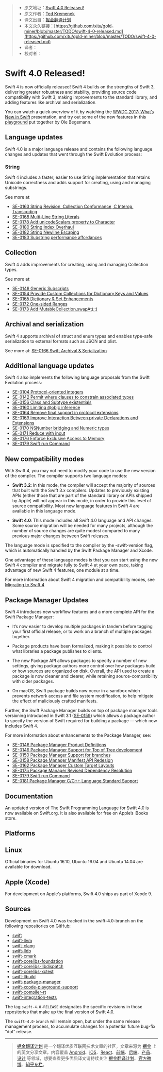 
> * 原文地址：[Swift 4.0 Released!](https://swift.org/blog/swift-4-0-released/)
> * 原文作者：[Ted Kremenek](https://github.com/tkremenek/)
> * 译文出自：[掘金翻译计划](https://github.com/xitu/gold-miner)
> * 本文永久链接：[https://github.com/xitu/gold-miner/blob/master/TODO/swift-4-0-released.md](https://github.com/xitu/gold-miner/blob/master/TODO/swift-4-0-released.md)
> * 译者：
> * 校对者：

# Swift 4.0 Released!

Swift 4 is now officially released! Swift 4 builds on the strengths of Swift 3, delivering greater robustness and stability, providing source code compatibility with Swift 3, making improvements to the standard library, and adding features like archival and serialization.

You can watch a quick overview of it by watching the [WWDC 2017: What’s New in Swift](https://developer.apple.com/videos/play/wwdc2017/402/) presentation, and try out some of the new features in this [playground](https://github.com/ole/whats-new-in-swift-4) put together by Ole Begemann.

## Language updates

Swift 4.0 is a major language release and contains the following language changes and updates that went through the Swift Evolution process:

### String

Swift 4 includes a faster, easier to use String implementation that retains Unicode correctness and adds support for creating, using and managing substrings.

See more at:

- [SE-0163 String Revision: Collection Conformance, C Interop, Transcoding](https://github.com/apple/swift-evolution/blob/master/proposals/0163-string-revision-1.md)
- [SE-0168 Multi-Line String Literals](https://github.com/apple/swift-evolution/blob/master/proposals/0168-multi-line-string-literals.md)
- [SE-0178 Add unicodeScalars property to Character](https://github.com/apple/swift-evolution/blob/master/proposals/0178-character-unicode-view.md)
- [SE-0180 String Index Overhaul](https://github.com/apple/swift-evolution/blob/master/proposals/0180-string-index-overhaul.md)
- [SE-0182 String Newline Escaping](https://github.com/apple/swift-evolution/blob/master/proposals/0182-newline-escape-in-strings.md)
- [SE-0183 Substring performance affordances](https://github.com/apple/swift-evolution/blob/master/proposals/0183-substring-affordances.md)

## Collection

Swift 4 adds improvements for creating, using and managing Collection types.

See more at:

- [SE-0148 Generic Subscripts](https://github.com/apple/swift-evolution/blob/master/proposals/0148-generic-subscripts.md)
- [SE-0154 Provide Custom Collections for Dictionary Keys and Values](https://github.com/apple/swift-evolution/blob/master/proposals/0154-dictionary-key-and-value-collections.md)
- [SE-0165 Dictionary & Set Enhancements](https://github.com/apple/swift-evolution/blob/master/proposals/0165-dict.md)
- [SE-0172 One-sided Ranges](https://github.com/apple/swift-evolution/blob/master/proposals/0172-one-sided-ranges.md)
- [SE-0173 Add MutableCollection.swapAt(_:_:)](https://github.com/apple/swift-evolution/blob/master/proposals/0173-swap-indices.md)

## Archival and serialization

Swift 4 supports archival of struct and enum types and enables type-safe serialization to external formats such as JSON and plist.

See more at: [SE-0166 Swift Archival & Serialization](https://github.com/apple/swift-evolution/blob/master/proposals/0166-swift-archival-serialization.md)

## Additional language updates

Swift 4 also implements the following language proposals from the Swift Evolution process:

- [SE-0104 Protocol-oriented integers](https://github.com/apple/swift-evolution/blob/master/proposals/0104-improved-integers.md)
- [SE-0142 Permit where clauses to constrain associated types](https://github.com/apple/swift-evolution/blob/master/proposals/0142-associated-types-constraints.md)
- [SE-0156 Class and Subtype existentials](https://github.com/apple/swift-evolution/blob/master/proposals/0158-package-manager-manifest-api-redesign.md)
- [SE-0160 Limiting @objc inference](https://github.com/apple/swift-evolution/blob/master/proposals/0160-objc-inference.md)
- [SE-0164 Remove final support in protocol extensions](https://github.com/apple/swift-evolution/blob/master/proposals/0164-remove-final-support-in-protocol-extensions.md)
- [SE-0169 Improve Interaction Between private Declarations and Extensions](https://github.com/apple/swift-evolution/blob/master/proposals/0169-improve-interaction-between-private-declarations-and-extensions.md)
- [SE-0170 NSNumber bridging and Numeric types](https://github.com/apple/swift-evolution/blob/master/proposals/0170-nsnumber_bridge.md)
- [SE-0171 Reduce with inout](https://github.com/apple/swift-evolution/blob/master/proposals/0171-reduce-with-inout.md)
- [SE-0176 Enforce Exclusive Access to Memory](https://github.com/apple/swift-evolution/blob/master/proposals/0176-enforce-exclusive-access-to-memory.md)
- [SE-0179 Swift run Command](https://github.com/apple/swift-evolution/blob/master/proposals/0179-swift-run-command.md)

## New compatibility modes

With Swift 4, you may not need to modify your code to use the new version of the compiler. The compiler supports two language modes:

- **Swift 3.2**: In this mode, the compiler will accept the majority of sources that built with the Swift 3.x compilers. Updates to previously existing APIs (either those that are part of the standard library or APIs shipped by Apple) will not appear in this mode, in order to provide this level of source compatibility. Most new language features in Swift 4 are available in this language mode.

- **Swift 4.0**: This mode includes all Swift 4.0 language and API changes. Some source migration will be needed for many projects, although the number of source changes are quite modest compared to many previous major changes between Swift releases.

The language mode is specified to the compiler by the -swift-version flag, which is automatically handled by the Swift Package Manager and Xcode.

One advantage of these language modes is that you can start using the new Swift 4 compiler and migrate fully to Swift 4 at your own pace, taking advantage of new Swift 4 features, one module at a time.

For more information about Swift 4 migration and compatibility modes, see [Migrating to Swift 4](https://swift.org/migration-guide-swift4/)

## Package Manager Updates

Swift 4 introduces new workflow features and a more complete API for the Swift Package Manager:

- It’s now easier to develop multiple packages in tandem before tagging your first official release, or to work on a branch of multiple packages together.

- Package products have been formalized, making it possible to control what libraries a package publishes to clients.

- The new Package API allows packages to specify a number of new settings, giving package authors more control over how packages build or how sources are organized on disk. Overall, the API used to create a package is now cleaner and clearer, while retaining source-compatibility with older packages.

- On macOS, Swift package builds now occur in a sandbox which prevents network access and file system modification, to help mitigate the effect of maliciously crafted manifests.

Further, the Swift Package Manager builds on top of package manager tools versioning introduced in Swift 3.1 ([SE-0159](https://github.com/apple/swift-evolution/blob/master/proposals/0152-package-manager-tools-version.md)) which allows a package author to specify the version of Swift required for building a package — which now includes Swift 4.

For more information about enhancements to the Package Manager, see:

- [SE-0146 Package Manager Product Definitions](https://github.com/apple/swift-evolution/blob/master/proposals/0146-package-manager-product-definitions.md)
- [SE-0149 Package Manager Support for Top of Tree development](https://github.com/apple/swift-evolution/blob/master/proposals/0149-package-manager-top-of-tree.md)
- [SE-0150 Package Manager Support for branches](https://github.com/apple/swift-evolution/blob/master/proposals/0150-package-manager-branch-support.md)
- [SE-0158 Package Manager Manifest API Redesign](https://github.com/apple/swift-evolution/blob/master/proposals/0158-package-manager-manifest-api-redesign.md)
- [SE-0162 Package Manager Custom Target Layouts](https://github.com/apple/swift-evolution/blob/master/proposals/0162-package-manager-custom-target-layouts.md)
- [SE-0175 Package Manager Revised Dependency Resolution](https://github.com/apple/swift-evolution/blob/master/proposals/0175-package-manager-revised-dependency-resolution.md)
- [SE-0179 Swift run Command](https://github.com/apple/swift-evolution/blob/master/proposals/0179-swift-run-command.md)
- [SE-0181 Package Manager C/C++ Language Standard Support](https://github.com/apple/swift-evolution/blob/master/proposals/0181-package-manager-cpp-language-version.md)

## Documentation

An updated version of The Swift Programming Language for Swift 4.0 is now available on Swift.org. It is also available for free on Apple’s iBooks store.

## Platforms

## Linux

Official binaries for Ubuntu 16.10, Ubuntu 16.04 and Ubuntu 14.04 are available for download.

## Apple (Xcode)

For development on Apple’s platforms, Swift 4.0 ships as part of Xcode 9.

## Sources

Development on Swift 4.0 was tracked in the swift-4.0-branch on the following repositories on GitHub:

- [swift](https://github.com/apple/swift)
- [swift-llvm](https://github.com/apple/swift-llvm)
- [swift-clang](https://github.com/apple/swift-clang)
- [swift-lldb](https://github.com/apple/swift-lldb)
- [swift-cmark](https://github.com/apple/swift-cmark)
- [swift-corelibs-foundation](https://github.com/apple/swift-corelibs-foundation)
- [swift-corelibs-libdispatch](https://github.com/apple/swift-corelibs-libdispatch)
- [swift-corelibs-xctest](https://github.com/apple/swift-corelibs-xctest)
- [swift-llbuild](https://github.com/apple/swift-llbuild)
- [swift-package-manager](https://github.com/apple/swift-package-manager)
- [swift-xcode-playground-support](https://github.com/apple/swift-xcode-playground-support)
- [swift-compiler-rt](https://github.com/apple/swift-compiler-rt)
- [swift-integration-tests](https://github.com/apple/swift-integration-tests)

The tag `swift-4.0-RELEASE` designates the specific revisions in those repositories that make up the final version of Swift 4.0.

The `swift-4.0-branch` will remain open, but under the same release management process, to accumulate changes for a potential future bug-fix “dot” release.


---

> [掘金翻译计划](https://github.com/xitu/gold-miner) 是一个翻译优质互联网技术文章的社区，文章来源为 [掘金](https://juejin.im) 上的英文分享文章。内容覆盖 [Android](https://github.com/xitu/gold-miner#android)、[iOS](https://github.com/xitu/gold-miner#ios)、[React](https://github.com/xitu/gold-miner#react)、[前端](https://github.com/xitu/gold-miner#前端)、[后端](https://github.com/xitu/gold-miner#后端)、[产品](https://github.com/xitu/gold-miner#产品)、[设计](https://github.com/xitu/gold-miner#设计) 等领域，想要查看更多优质译文请持续关注 [掘金翻译计划](https://github.com/xitu/gold-miner)、[官方微博](http://weibo.com/juejinfanyi)、[知乎专栏](https://zhuanlan.zhihu.com/juejinfanyi)。
